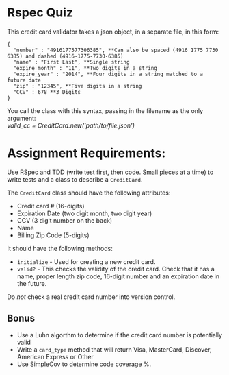 # Rspec Quiz

This credit card validator takes a json object, in a separate file, in this form: 
<pre><code>{
  "number" : "4916177577306385", **Can also be spaced (4916 1775 7730 6385) and dashed (4916-1775-7730-6385)
  "name" : "First Last", **Single string
  "expire_month" : "11", **Two digits in a string
  "expire_year" : "2014", **Four digits in a string matched to a future date
  "zip" : "12345", **Five digits in a string
  "CCV" : 678 **3 Digits
}</code></pre>

You call the class with this syntax, passing in the filename as the only argument:<br/>
*valid_cc = CreditCard.new('path/to/file.json')*


# Assignment Requirements:
Use RSpec and TDD (write test first, then code. Small pieces at a time) to write tests and a class to describe a `CreditCard`. 

The `CreditCard` class should have the following attributes:

- Credit card # (16-digits)
- Expiration Date (two digit month, two digit year)
- CCV (3 digit number on the back)
- Name
- Billing Zip Code (5-digits)

It should have the following methods: 

- `initialize` - Used for creating a new credit card. 
- `valid?` - This checks the validity of the credit card. Check that it has a name, proper length zip code, 16-digit number and an expiration date in the future. 

Do *not* check a real credit card number into version control.

## Bonus

- Use a Luhn algorthm to determine if the credit card number is potentially valid
- Write a `card_type` method that will return Visa, MasterCard, Discover, American Express or Other
- Use SimpleCov to determine code coverage %. 
